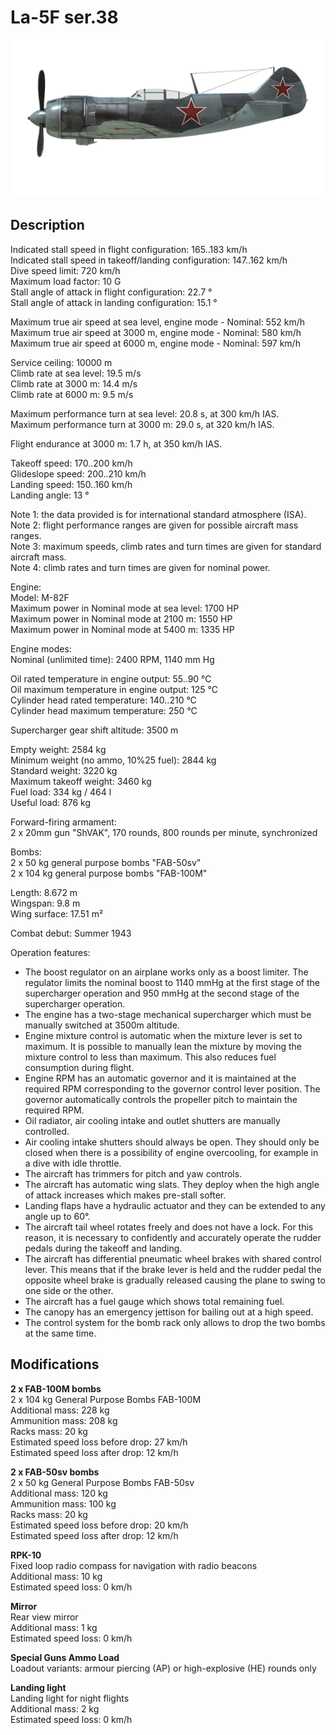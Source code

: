 # La-5F ser.38

![la5s38](../images/planes/la5s38.png)

## Description

Indicated stall speed in flight configuration: 165..183 km/h  
Indicated stall speed in takeoff/landing configuration: 147..162 km/h  
Dive speed limit: 720 km/h  
Maximum load factor: 10 G  
Stall angle of attack in flight configuration: 22.7 °  
Stall angle of attack in landing configuration: 15.1 °  
  
Maximum true air speed at sea level, engine mode - Nominal: 552 km/h  
Maximum true air speed at 3000 m, engine mode - Nominal: 580 km/h  
Maximum true air speed at 6000 m, engine mode - Nominal: 597 km/h  
  
Service ceiling: 10000 m  
Climb rate at sea level: 19.5 m/s  
Climb rate at 3000 m: 14.4 m/s  
Climb rate at 6000 m: 9.5 m/s  
  
Maximum performance turn at sea level: 20.8 s, at 300 km/h IAS.  
Maximum performance turn at 3000 m: 29.0 s, at 320 km/h IAS.  
  
Flight endurance at 3000 m: 1.7 h, at 350 km/h IAS.  
  
Takeoff speed: 170..200 km/h  
Glideslope speed: 200..210 km/h  
Landing speed: 150..160 km/h  
Landing angle: 13 °  
  
Note 1: the data provided is for international standard atmosphere (ISA).  
Note 2: flight performance ranges are given for possible aircraft mass ranges.  
Note 3: maximum speeds, climb rates and turn times are given for standard aircraft mass.  
Note 4: climb rates and turn times are given for nominal power.  
  
Engine:  
Model: M-82F  
Maximum power in Nominal mode at sea level: 1700 HP  
Maximum power in Nominal mode at 2100 m: 1550 HP  
Maximum power in Nominal mode at 5400 m: 1335 HP  
  
Engine modes:  
Nominal (unlimited time): 2400 RPM, 1140 mm Hg  
  
Oil rated temperature in engine output: 55..90 °C  
Oil maximum temperature in engine output: 125 °C  
Cylinder head rated temperature: 140..210 °C  
Cylinder head maximum temperature: 250 °C  
  
Supercharger gear shift altitude: 3500 m  
  
Empty weight: 2584 kg  
Minimum weight (no ammo, 10%25 fuel): 2844 kg  
Standard weight: 3220 kg  
Maximum takeoff weight: 3460 kg  
Fuel load: 334 kg / 464 l  
Useful load: 876 kg  
  
Forward-firing armament:  
2 x 20mm gun "ShVAK", 170 rounds, 800 rounds per minute, synchronized  
  
Bombs:  
2 x 50 kg general purpose bombs "FAB-50sv"  
2 x 104 kg general purpose bombs "FAB-100M"  
  
Length: 8.672 m  
Wingspan: 9.8 m  
Wing surface: 17.51 m²  
  
Combat debut: Summer 1943  
  
Operation features:  
- The boost regulator on an airplane works only as a boost limiter. The regulator limits the nominal boost to 1140 mmHg at the first stage of the supercharger operation and 950 mmHg at the second stage of the supercharger operation.  
- The engine has a two-stage mechanical supercharger which must be manually switched at 3500m altitude.  
- Engine mixture control is automatic when the mixture lever is set to maximum. It is possible to manually lean the mixture by moving the mixture control to less than maximum. This also reduces fuel consumption during flight.  
- Engine RPM has an automatic governor and it is maintained at the required RPM corresponding to the governor control lever position. The governor automatically controls the propeller pitch to maintain the required RPM.  
- Oil radiator, air cooling intake and outlet shutters are manually controlled.  
- Air cooling intake shutters should always be open. They should only be closed when there is a possibility of engine overcooling, for example in a dive with idle throttle.  
- The aircraft has trimmers for pitch and yaw controls.  
- The aircraft has automatic wing slats. They deploy when the high angle of attack increases which makes pre-stall softer.  
- Landing flaps have a hydraulic actuator and they can be extended to any angle up to 60°.  
- The aircraft tail wheel rotates freely and does not have a lock. For this reason, it is necessary to confidently and accurately operate the rudder pedals during the takeoff and landing.  
- The aircraft has differential pneumatic wheel brakes with shared control lever. This means that if the brake lever is held and the rudder pedal the opposite wheel brake is gradually released causing the plane to swing to one side or the other.  
- The aircraft has a fuel gauge which shows total remaining fuel.  
- The canopy has an emergency jettison for bailing out at a high speed.  
- The control system for the bomb rack only allows to drop the two bombs at the same time.

## Modifications

**2 x FAB-100M bombs**  
2 x 104 kg General Purpose Bombs FAB-100M  
Additional mass: 228 kg  
Ammunition mass: 208 kg  
Racks mass: 20 kg  
Estimated speed loss before drop: 27 km/h  
Estimated speed loss after drop: 12 km/h

**2 x FAB-50sv bombs**  
2 x 50 kg General Purpose Bombs FAB-50sv  
Additional mass: 120 kg  
Ammunition mass: 100 kg  
Racks mass: 20 kg  
Estimated speed loss before drop: 20 km/h  
Estimated speed loss after drop: 12 km/h

**RPK-10**  
Fixed loop radio compass for navigation with radio beacons  
Additional mass: 10 kg  
Estimated speed loss: 0 km/h

**Mirror**  
Rear view mirror  
Additional mass: 1 kg  
Estimated speed loss: 0 km/h

**Special Guns Ammo Load**  
Loadout variants: armour piercing (AP) or high-explosive (HE) rounds only

**Landing light**  
Landing light for night flights  
Additional mass: 2 kg  
Estimated speed loss: 0 km/h
